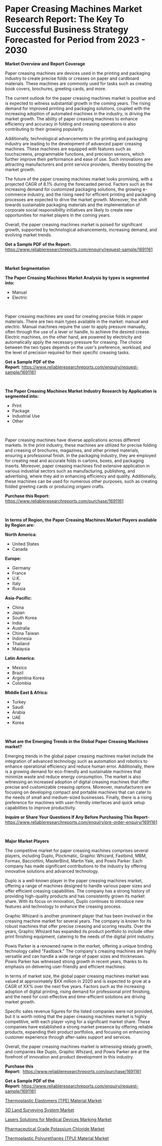 <p><h1>Paper Creasing Machines Market Research Report: The Key To Successful Business Strategy Forecasted for Period from 2023 - 2030</h1></p><p><strong>Market Overview and Report Coverage</strong></p>
<p><p>Paper creasing machines are devices used in the printing and packaging industry to create precise folds or creases on paper and cardboard materials. These machines are commonly used for tasks such as creating book covers, brochures, greeting cards, and more.</p><p>The current outlook for the paper creasing machines market is positive and is expected to witness substantial growth in the coming years. The rising demand for improved printing and packaging solutions, coupled with the increasing adoption of automated machines in the industry, is driving the market growth. The ability of paper creasing machines to enhance efficiency and accuracy in folding and creasing operations is also contributing to their growing popularity.</p><p>Additionally, technological advancements in the printing and packaging industry are leading to the development of advanced paper creasing machines. These machines are equipped with features such as touchscreens, programmable functions, and precision sensors, which further improve their performance and ease of use. Such innovations are attracting manufacturers and print service providers, thereby boosting the market growth.</p><p>The future of the paper creasing machines market looks promising, with a projected CAGR of 8.1% during the forecasted period. Factors such as the increasing demand for customized packaging solutions, the growing e-commerce industry, and the rising need for efficient printing and packaging processes are expected to drive the market growth. Moreover, the shift towards sustainable packaging materials and the implementation of corporate social responsibility initiatives are likely to create new opportunities for market players in the coming years.</p><p>Overall, the paper creasing machines market is poised for significant growth, supported by technological advancements, increasing demand, and evolving market trends.</p></p>
<p><strong>Get a Sample PDF of the Report:</strong> <a href="https://www.reliableresearchreports.com/enquiry/request-sample/1691161">https://www.reliableresearchreports.com/enquiry/request-sample/1691161</a></p>
<p>&nbsp;</p>
<p><strong>Market Segmentation</strong></p>
<p><strong>The Paper Creasing Machines Market Analysis by types is segmented into:</strong></p>
<p><ul><li>Manual</li><li>Electric</li></ul></p>
<p>&nbsp;</p>
<p><p>Paper creasing machines are used for creating precise folds in paper materials. There are two main types available in the market: manual and electric. Manual machines require the user to apply pressure manually, often through the use of a lever or handle, to achieve the desired crease. Electric machines, on the other hand, are powered by electricity and automatically apply the necessary pressure for creasing. The choice between the two types depends on the user's preference, workload, and the level of precision required for their specific creasing tasks.</p></p>
<p><strong>Get a Sample PDF of the Report:</strong>&nbsp;<a href="https://www.reliableresearchreports.com/enquiry/request-sample/1691161">https://www.reliableresearchreports.com/enquiry/request-sample/1691161</a></p>
<p>&nbsp;</p>
<p><strong>The Paper Creasing Machines Market Industry Research by Application is segmented into:</strong></p>
<p><ul><li>Print</li><li>Package</li><li>Industrial Use</li><li>Other</li></ul></p>
<p>&nbsp;</p>
<p><p>Paper creasing machines have diverse applications across different markets. In the print industry, these machines are utilized for precise folding and creasing of brochures, magazines, and other printed materials, ensuring a professional finish. In the packaging industry, they are employed for creating neat and accurate folds in cartons, boxes, and packaging inserts. Moreover, paper creasing machines find extensive application in various industrial sectors such as manufacturing, publishing, and advertising, where they aid in enhancing efficiency and quality. Additionally, these machines can be used for numerous other purposes, such as creating folded greeting cards or producing origami crafts.</p></p>
<p><strong>Purchase this Report:</strong>&nbsp; <a href="https://www.reliableresearchreports.com/purchase/1691161">https://www.reliableresearchreports.com/purchase/1691161</a></p>
<p>&nbsp;</p>
<p><strong>In terms of Region, the Paper Creasing Machines Market Players available by Region are:</strong></p>
<p>
    <p> <strong> North America: </strong>
        <ul>
            <li>United States</li>
            <li>Canada</li>
        </ul>
        </p> 
    <p> <strong> Europe: </strong>
        <ul>
            <li>Germany</li>
            <li>France</li>
            <li>U.K.</li>
            <li>Italy</li>
            <li>Russia</li>
        </ul>
        </p> 
    <p> <strong> Asia-Pacific: </strong>
        <ul>
            <li>China</li>
            <li>Japan</li>
            <li>South Korea</li>
            <li>India</li>
            <li>Australia</li>
            <li>China Taiwan</li>
            <li>Indonesia</li>
            <li>Thailand</li>
            <li>Malaysia</li>
        </ul>
        </p> 
    <p> <strong> Latin America: </strong>
        <ul>
            <li>Mexico</li>
            <li>Brazil</li>
            <li>Argentina Korea</li>
            <li>Colombia</li>
        </ul>
        </p> 
    <p> <strong> Middle East & Africa: </strong>
        <ul>
            <li>Turkey</li>
            <li>Saudi</li>
            <li>Arabia</li>
            <li>UAE</li>
            <li>Korea</li>
        </ul>
    </p>
    </p>
<p>&nbsp;</p>
<p><strong>What are the Emerging Trends in the Global Paper Creasing Machines market?</strong></p>
<p><p>Emerging trends in the global paper creasing machines market include the integration of advanced technology such as automation and robotics to enhance operational efficiency and reduce human error. Additionally, there is a growing demand for eco-friendly and sustainable machines that minimize waste and reduce energy consumption. The market is also witnessing an increased adoption of digital creasing machines that offer precise and customizable creasing options. Moreover, manufacturers are focusing on developing compact and portable machines that can cater to the needs of small and medium-sized businesses. Finally, there is a rising preference for machines with user-friendly interfaces and quick setup capabilities to improve productivity.</p></p>
<p><strong>Inquire or Share Your Questions If Any Before Purchasing This Report</strong>- <a href="https://www.reliableresearchreports.com/enquiry/pre-order-enquiry/1691161">https://www.reliableresearchreports.com/enquiry/pre-order-enquiry/1691161</a></p>
<p>&nbsp;</p>
<p><strong>Major Market Players</strong></p>
<p><p>The competitive market for paper creasing machines comprises several players, including Duplo, Plockmatic, Graphic Whizard, Fastbind, MBM, Formax, Bacciottini, MasterBind, Martin Yale, and Powis Parker. Each company has made significant contributions to the industry by offering innovative solutions and advanced technology.</p><p>Duplo is a well-known player in the paper creasing machines market, offering a range of machines designed to handle various paper sizes and offer efficient creasing capabilities. The company has a strong history of providing high-quality products and has consistently grown its market share. With its focus on innovation, Duplo continues to introduce new features and technology to enhance the creasing process.</p><p>Graphic Whizard is another prominent player that has been involved in the creasing machine market for several years. The company is known for its robust machines that offer precise creasing and scoring results. Over the years, Graphic Whizard has expanded its product portfolio to include other print finishing equipment, catering to the needs of the digital print industry.</p><p>Powis Parker is a renowned name in the market, offering a unique binding technology called "Fastback." The company's creasing machines are highly versatile and can handle a wide range of paper sizes and thicknesses. Powis Parker has witnessed strong growth in recent years, thanks to its emphasis on delivering user-friendly and efficient machines.</p><p>In terms of market size, the global paper creasing machines market was valued at approximately $XX million in 2020 and is expected to grow at a CAGR of XX% over the next five years. Factors such as the increasing adoption of digital printing, rising demand for professional print finishing, and the need for cost-effective and time-efficient solutions are driving market growth.</p><p>Specific sales revenue figures for the listed companies were not provided, but it is worth noting that the paper creasing machines market is highly competitive, with each player vying for a significant market share. These companies have established a strong market presence by offering reliable products, expanding their product portfolios, and focusing on enhancing customer experience through after-sales support and services.</p><p>Overall, the paper creasing machines market is witnessing steady growth, and companies like Duplo, Graphic Whizard, and Powis Parker are at the forefront of innovation and product development in this industry.</p></p>
<p><strong>Purchase this Report:</strong>&nbsp;&nbsp;<a href="https://www.reliableresearchreports.com/purchase/1691161">https://www.reliableresearchreports.com/purchase/1691161</a></p>
<p></p>
<p><strong>Get a Sample PDF of the Report:</strong>&nbsp;<a href="https://www.reliableresearchreports.com/enquiry/request-sample/1691161">https://www.reliableresearchreports.com/enquiry/request-sample/1691161</a></p>
<p><p><a href="https://www.linkedin.com/pulse/thermoplastic-elastomers-tpe-material-market-size-2023-jlkze/">Thermoplastic Elastomers (TPE) Material Market</a></p><p><a href="https://medium.com/@klebogdani/3d-land-surveying-system-market-furnishes-information-on-market-share-market-trends-and-market-23f83154d3f2">3D Land Surveying System Market</a></p><p><a href="https://medium.com/@loretashyti01/lasers-solutions-for-medical-devices-marking-market-size-market-outlook-and-market-forecast-2023-6e7d5b6f3e3c">Lasers Solutions for Medical Devices Marking Market</a></p><p><a href="https://www.linkedin.com/pulse/pharmaceutical-grade-potassium-chloride-ictye/">Pharmaceutical Grade Potassium Chloride Market</a></p><p><a href="https://www.linkedin.com/pulse/thermoplastic-polyurethanes-tpu-material-market-size-share-mvfye/">Thermoplastic Polyurethanes (TPU) Material Market</a></p></p>